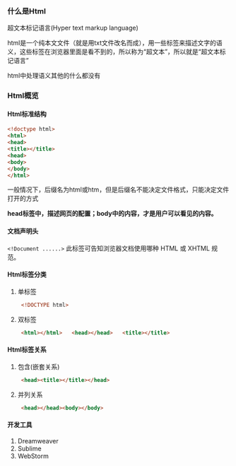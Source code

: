### 什么是Html

超文本标记语言\(Hyper  text markup  language\)  

html是一个纯本文文件（就是用txt文件改名而成），用一些标签来描述文字的语义，这些标签在浏览器里面是看不到的，所以称为“超文本”，所以就是“超文本标记语言”

html中处理语义其他的什么都没有

### Html概览

#### Html标准结构

```html
<!doctype html>
<html>
<head>
<title></title>
<head>
<body>
</body>
</html>
```

一般情况下，后缀名为html或htm，但是后缀名不能决定文件格式，只能决定文件打开的方式

**head标签中，描述网页的配置；body中的内容，才是用户可以看见的内容。**

#### 文档声明头
`<!Document ......>`
此标签可告知浏览器文档使用哪种 HTML 或 XHTML 规范。

#### Html标签分类

1. 单标签

   ```html
    <!DOCTYPE html>
   ```

2. 双标签

   ```html
    <html></html>   <head></head>   <title></title>
   ```

#### Html标签关系

1. 包含\(嵌套关系\)

   ```html
    <head><title></title></head>
   ```

2. 并列关系

   ```html
    <head></head><body></body>
   ```

#### 开发工具

1. Dreamweaver
2. Sublime
3. WebStorm



